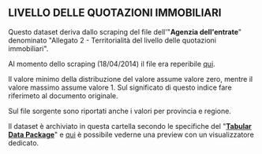 ## LIVELLO DELLE QUOTAZIONI IMMOBILIARI

Questo dataset deriva dallo scraping del file dell'"**Agenzia dell'entrate**" denominato "Allegato 2 - Territorialità del livello delle quotazioni immobiliari".

Al momento dello scraping (18/04/2014) il file era reperibile [qui](http://www.agenziaentrate.gov.it/wps/wcm/connect/e0722e00427c0577930d9fb864e93aec/Allegato+2+-+Territorialit%C3%A0+del+livello+delle+quotazioni+immobiliari.pdf?MOD=AJPERES&amp;CACHEID=e0722e00427c0577930d9fb864e93aec).

Il valore minimo della distribuzione del valore assume valore zero, mentre il valore massimo assume valore 1. Sul significato di questo indice fare riferimeto al documento originale.

Sul file sorgente sono riportati anche i valori per provincia e regione.

Il dataset è archiviato in questa cartella secondo le specifiche del "**[Tabular Data Package](http://dataprotocols.org/tabular-data-package/)**" e [qui](http://data.okfn.org/tools/view?url=https%3A%2F%2Fraw.githubusercontent.com%2Fspaghetti-open-data%2Fbeni-confiscati-aperti%2Fgh-pages%2Fdati%2Fbeni_immobili%2Fdatapackage.json) è possibile vederne una preview con un visualizzatore dedicato.
